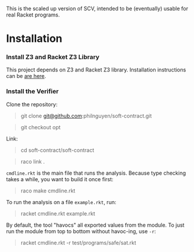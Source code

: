 This is the scaled up version of SCV,
intended to be (eventually) usable for real Racket programs.

Installation
=========================================

### Install Z3 and Racket Z3 Library

This project depends on Z3 and Racket Z3 library. Installation instructions can be [are here](https://github.com/philnguyen/z3-rkt).

### Install the Verifier

Clone the repository:

> git clone git@github.com:philnguyen/soft-contract.git

> git checkout opt

Link:

> cd soft-contract/soft-contract

> raco link .

`cmdline.rkt` is the main file that runs the analysis.
Because type checking takes a while, you want to build it once first:

> raco make cmdline.rkt

To run the analysis on a file `example.rkt`, run:

> racket cmdline.rkt example.rkt

By default, the tool "havocs" all exported values from the module.
To just run the module from top to bottom without havoc-ing, use `-r`:

> racket cmdline.rkt -r test/programs/safe/sat.rkt
